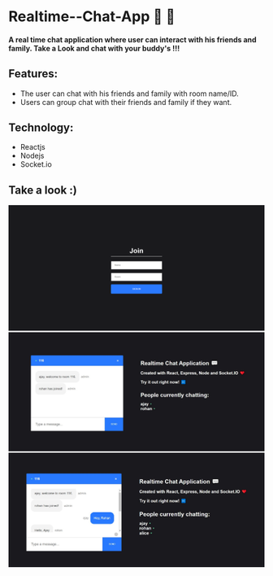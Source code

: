 # Realtime--Chat-App 📱 📱
#### A real time chat application where user can interact with his friends and family. Take a Look and chat with your buddy's !!!

## Features:
+ The user can chat with his friends and family with room name/ID.
+ Users can group chat with their friends and family if they want.



## Technology:
+ Reactjs 
+ Nodejs
+ Socket.io


## Take a look :)
![alt_text](client/src/images/download.png)
![alt_text](client/src/images/download1.png)
![alt_text](client/src/images/download2.png)
